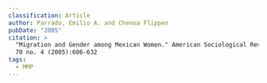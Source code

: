 ```yaml
---
classification: Article
author: Parrado, Emilio A. and Chenoa Flippen
pubDate: "2005"
citation: >
  "Migration and Gender among Mexican Women." American Sociological Review, vol
  70 no. 4 (2005):606-632
tags:
  - MMP
---
```

